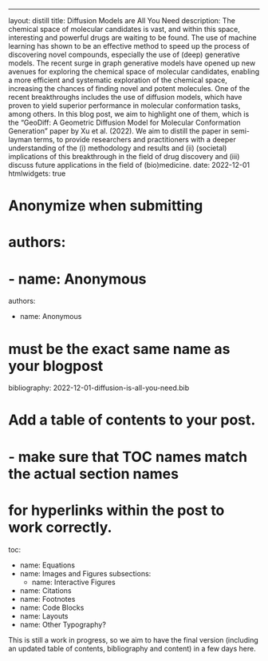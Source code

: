 ---
layout: distill
title: Diffusion Models are All You Need
description: The chemical space of molecular candidates is vast, and within this space, interesting and powerful drugs are waiting to be found. The use of machine learning has shown to be an effective method to speed up the process of discovering novel compounds, especially the use of (deep) generative models. The recent surge in graph generative models have opened up new avenues for exploring the chemical space of molecular candidates, enabling a more efficient and systematic exploration of the chemical space, increasing the chances of finding novel and potent molecules. One of the recent breakthroughs includes the use of diffusion models, which have proven to yield superior performance in molecular conformation tasks, among others. In this blog post, we aim to highlight one of them, which is the “GeoDiff: A Geometric Diffusion Model for Molecular Conformation Generation” paper by Xu et al. (2022). We aim to distill the paper in semi-layman terms, to provide researchers and practitioners with a deeper understanding of the (i) methodology and results and (ii) (societal) implications of this breakthrough in the field of drug discovery and (iii) discuss future applications in the field of (bio)medicine.
date: 2022-12-01
htmlwidgets: true

# Anonymize when submitting
# authors:
#   - name: Anonymous

authors:
  - name: Anonymous 

# must be the exact same name as your blogpost
bibliography: 2022-12-01-diffusion-is-all-you-need.bib  

# Add a table of contents to your post.
#   - make sure that TOC names match the actual section names
#     for hyperlinks within the post to work correctly.
toc:
  - name: Equations
  - name: Images and Figures
    subsections:
    - name: Interactive Figures
  - name: Citations
  - name: Footnotes
  - name: Code Blocks
  - name: Layouts
  - name: Other Typography?

This is still a work in progress, so we aim to have the final version (including an updated table of contents, 
bibliography and content) in a few days here. 

